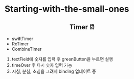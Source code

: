 # Starting-with-the-small-ones

<div align=center><h2> Timer ⏰ </h2></div>

- swiftTimer
- RxTimer
- CombineTimer

1. textField에 숫자를 입력 후 greenButton을 누르면 실행
2. timeOver 후 다시 숫자 입력 가능
3. 시침, 분침, 초침을 그려서 binding 업데이트 중
